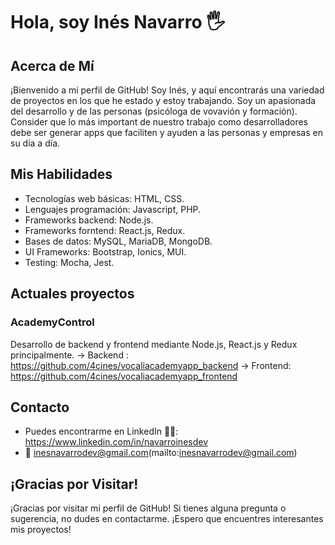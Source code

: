 # Hola, soy Inés Navarro 🖐

## Acerca de Mí

¡Bienvenido a mi perfil de GitHub! Soy Inés, y aquí encontrarás una variedad de proyectos en los que he estado y estoy trabajando. 
Soy un apasionada del desarrollo y de las personas (psicóloga de vovavión y formación).
Consider que lo más important de nuestro trabajo como desarrolladores debe ser generar apps que faciliten y ayuden a las personas y empresas en su día a día. 

## Mis Habilidades

- Tecnologías web básicas: HTML, CSS.
- Lenguajes programación: Javascript, PHP.
- Frameworks backend: Node.js.
- Frameworks forntend: React.js, Redux.
- Bases de datos: MySQL, MariaDB, MongoDB.
- UI Frameworks: Bootstrap, Ionics, MUI.
- Testing: Mocha, Jest.

## Actuales proyectos

### AcademyControl
Desarrollo de backend y frontend mediante Node.js, React.js y Redux principalmente. 
-> Backend : https://github.com/4cines/vocaliacademyapp_backend
-> Frontend: https://github.com/4cines/vocaliacademyapp_frontend


  
## Contacto

- Puedes encontrarme en LinkedIn 👩‍💻: https://www.linkedin.com/in/navarroinesdev
- 📩 inesnavarrodev@gmail.com(mailto:inesnavarrodev@gmail.com)

## ¡Gracias por Visitar!

¡Gracias por visitar mi perfil de GitHub! Si tienes alguna pregunta o sugerencia, no dudes en contactarme. ¡Espero que encuentres interesantes mis proyectos!
